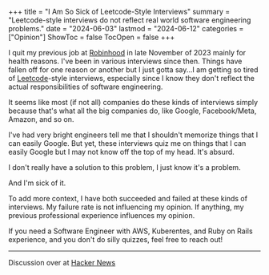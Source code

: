 +++
title = "I Am So Sick of Leetcode-Style Interviews"
summary = "Leetcode-style interviews do not reflect real world software engineering problems."
date = "2024-06-03"
lastmod = "2024-06-12"
categories = ["Opinion"]
ShowToc = false
TocOpen = false
+++

I quit my previous job at [Robinhood](https://robinhood.com/) in late November of 2023 mainly for health reasons. I've been in various interviews since then. Things have fallen off for one reason or another but I just gotta say...I am getting so tired of [Leetcode](https://leetcode.com/problemset/)-style interviews, especially since I know they don't reflect the actual responsibilities of software engineering.

It seems like most (if not all) companies do these kinds of interviews simply because that's what all the big companies do, like Google, Facebook/Meta, Amazon, and so on.

I've had very bright engineers tell me that I shouldn't memorize things that I can easily Google. But yet, these interviews quiz me on things that I can easily Google but I may not know off the top of my head. It's absurd.

I don't really have a solution to this problem, I just know it's a problem.

And I'm sick of it.

To add more context, I have both succeeded and failed at these kinds of interviews. My failure rate is not influencing my opinion. If anything, my previous professional experience influences my opinion.

If you need a Software Engineer with AWS, Kuberentes, and Ruby on Rails experience, and you don't do silly quizzes, feel free to reach out!

---

Discussion over at [Hacker News](https://news.ycombinator.com/item?id=40571395)
